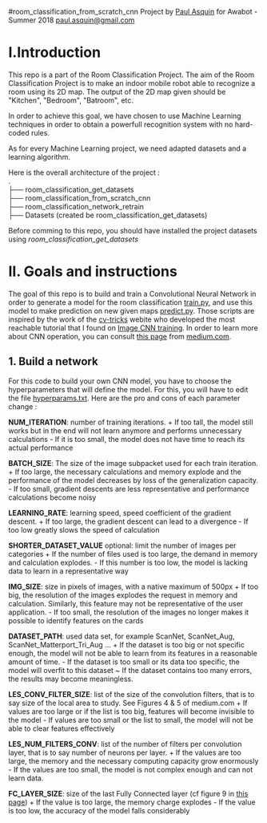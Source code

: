 #room_classification_from_scratch_cnn
Project by [Paul Asquin](https://www.linkedin.com/in/paulasquin/) for Awabot - Summer 2018 paul.asquin@gmail.com  

# I.Introduction  
This repo is a part of the Room Classification Project. 
The aim of the Room Classification Project is to make an indoor mobile robot able to recognize a room using its 2D map. 
The output of the 2D map given should be "Kitchen", "Bedroom", "Batroom", etc.  

In order to achieve this goal, we have chosen to use Machine Learning techniques in order to obtain a powerfull recognition system with no hard-coded rules.  

As for every Machine Learning project, we need adapted datasets and a learning algorithm.  

Here is the overall architecture of the project :   
.  
├── room_classification_get_datasets  
├── room_classification_from_scratch_cnn  
├── room_classification_network_retrain  
├── Datasets (created be room_classification_get_datasets)  

Before comming to this repo, you should have installed the project datasets using _room\_classification\_get\_datasets_

# II. Goals and instructions
The goal of this repo is to build and train a Convolutional Neural Network in order to generate a model for the room classification [train.py](train.py), and use this model to make prediction on new given maps [predict.py](predict.py).
Those scripts are inspired by the work of the [cv-tricks](http://cv-tricks.com/) webite who developed the most reachable tutorial that I found on [Image CNN training](http://cv-tricks.com/tensorflow-tutorial/training-convolutional-neural-network-for-image-classification/).
In order to learn more about CNN operation, you can consult [this page](https://medium.com/@RaghavPrabhu/understanding-of-convolutional-neural-network-cnn-deep-learning-99760835f148) from [medium.com](https://medium.com).  

## 1. Build a network
For this code to build your own CNN model, you have to choose the hyperparameters that will define the model. 
For this, you will have to edit the file [hyperparams.txt](hyperparams.txt). Here are the pro and cons of each parameter change : 

**NUM_ITERATION**: number of training iterations.
\+ If too tall, the model still works but in the end will not learn anymore and performs unnecessary calculations
\- If it is too small, the model does not have time to reach its actual performance

**BATCH_SIZE**: The size of the image subpacket used for each train iteration.
\+ If too large, the necessary calculations and memory explode and the performance of the model decreases by loss of the generalization capacity.
\- If too small, gradient descents are less representative and performance calculations become noisy

**LEARNING_RATE**: learning speed, speed coefficient of the gradient descent.
\+ If too large, the gradient descent can lead to a divergence
\- If too low greatly slows the speed of calculation

**SHORTER_DATASET_VALUE** optional: limit the number of images per categories
\+ If the number of files used is too large, the demand in memory and calculation explodes.
\- If this number is too low, the model is lacking data to learn in a representative way

**IMG_SIZE**: size in pixels of images, with a native maximum of 500px
\+ If too big, the resolution of the images explodes the request in memory and calculation. Similarly, this feature may not be representative of the user application.
\- If too small, the resolution of the images no longer makes it possible to identify features on the cards

**DATASET_PATH**: used data set, for example ScanNet, ScanNet_Aug, ScanNet_Matterport_Tri_Aug ...
\+ If the dataset is too big or not specific enough, the model will not be able to learn from its features in a reasonable amount of time.
\- If the dataset is too small or its data too specific, the model will overfit to this dataset
\~ If the dataset contains too many errors, the results may become meaningless.

**LES_CONV_FILTER_SIZE**: list of the size of the convolution filters, that is to say size of the local area to study. See Figures 4 & 5 of medium.com
\+ If values are too large or if the list is too big, features will become invisible to the model
\- If values are too small or the list to small, the model will not be able to clear features effectively

**LES_NUM_FILTERS_CONV**: list of the number of filters per convolution layer, that is to say number of neurons per layer.
\+ If the values are too large, the memory and the necessary computing capacity grow enormously
\- If the values are too small, the model is not complex enough and can not learn data.

**FC_LAYER_SIZE**: size of the last Fully Connected layer (cf figure 9 in [this page](https://medium.com/@RaghavPrabhu/understanding-of-convolutional-neural-network-cnn-deep-learning-99760835f148))
\+ If the value is too large, the memory charge explodes
\- If the value is too low, the accuracy of the model falls considerably